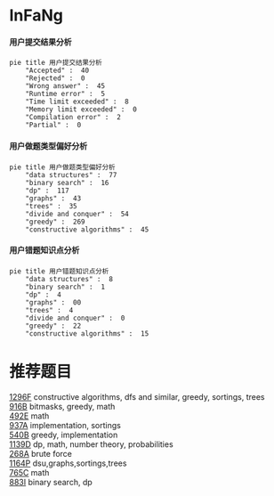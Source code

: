 # InFaNg

<!-- tabs:start -->



#### **用户提交结果分析**

```mermaid
pie title 用户提交结果分析
    "Accepted" :  40
    "Rejected" :  0
    "Wrong answer" :  45
    "Runtime error" :  5
    "Time limit exceeded" :  8
    "Memory limit exceeded" :  0
    "Compilation error" :  2
    "Partial" :  0
```

#### **用户做题类型偏好分析**

```mermaid
pie title 用户做题类型偏好分析
    "data structures" :  77
    "binary search" :  16
    "dp" :  117
    "graphs" :  43
    "trees" :  35
    "divide and conquer" :  54
    "greedy" :  269
    "constructive algorithms" :  45
```
#### **用户错题知识点分析**

```mermaid
pie title 用户错题知识点分析
    "data structures" :  8
    "binary search" :  1
    "dp" :  4
    "graphs" :  00
    "trees" :  4
    "divide and conquer" :  0
    "greedy" :  22
    "constructive algorithms" :  15
```



<!-- tabs:end -->
# 推荐题目
[1296F](https://codeforces.com/contest/1296/problem/F)		constructive algorithms,
                        dfs and similar,
                        greedy,
                        sortings,
                        trees		  
[916B](https://codeforces.com/contest/916/problem/B)		bitmasks,
                        greedy,
                        math		  
[492E](https://codeforces.com/contest/492/problem/E)		math		  
[937A](https://codeforces.com/contest/937/problem/A)		implementation,
                        sortings		  
[540B](https://codeforces.com/contest/540/problem/B)		greedy,
                        implementation		  
[1139D](https://codeforces.com/contest/1139/problem/D)		dp,
                        math,
                        number theory,
                        probabilities		  
[268A](https://codeforces.com/contest/268/problem/A)		brute force		  
[1164P](https://codeforces.com/contest/1164/problem/P)		dsu,graphs,sortings,trees		  
[765C](https://codeforces.com/contest/765/problem/C)		math		  
[883I](https://codeforces.com/contest/883/problem/I)		binary search,
                        dp		  
